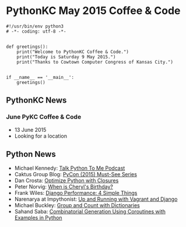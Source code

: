 # PythonKC May 2015 Coffee & Code

~~~~{python}
#!/usr/bin/env python3
# -*- coding: utf-8 -*-


def greetings():
    print("Welcome to PythonKC Coffee & Code.")
    print("Today is Saturday 9 May 2015.")
    print("Thanks to Cowtown Computer Congress of Kansas City.")


if __name__ == '__main__':
    greetings()
~~~~

## PythonKC News

### June PyKC Coffee & Code

* 13 June 2015
* Looking for a location

## Python News

* Michael Kennedy: [Talk Python To Me Podcast](http://www.talkpythontome.com)
* Caktus Group Blog: [PyCon (2015) Must-See Series](https://www.caktusgroup.com/blog/tags/PyCon%20Must%20See%20Series/)
* Dan Crosta: [Optimize Python with Closures](http://late.am/post/2015/05/07/optimize-python-with-closures.html)
* Peter Norvig: [When is Cheryl's Birthday?](http://nbviewer.ipython.org/url/norvig.com/ipython/Cheryl.ipynb)
* Frank Wiles: [Django Performance: 4 Simple Things](http://www.revsys.com/blog/2015/may/06/django-performance-simple-things/)
* Narenarya at Impythonist: [Up and Running with Vagrant and Django](http://impythonist.in/up-and-running-with-vagrant-and-django/)
* Michael Buckley: [Group and Count with Dictionaries](https://codefisher.org/catch/blog/2015/04/22/python-how-group-and-count-dictionaries/)
* Sahand Saba: [Combinatorial Generation Using Coroutines with Examples in Python](http://sahandsaba.com/combinatorial-generation-using-coroutines-in-python.html)
